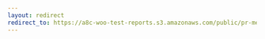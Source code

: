 ```yaml
---
layout: redirect
redirect_to: https://a8c-woo-test-reports.s3.amazonaws.com/public/pr-merge/37456/e2e/index.html
---
```

